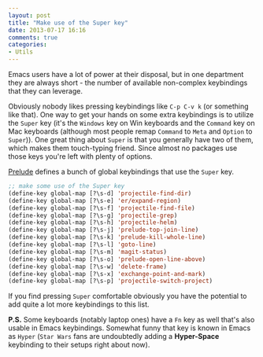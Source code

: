 ```yaml
---
layout: post
title: "Make use of the Super key"
date: 2013-07-17 16:16
comments: true
categories:
- Utils
---
```


Emacs users have a lot of power at their disposal, but in one
department they are always short - the number of available
non-complex keybindings that they can leverage.

Obviously nobody likes pressing keybindings like `C-p C-v k` (or
something like that). One way to get your hands on some extra
keybindings is to utilize the `Super` key (it's the `Windows` key on
Win keyboards and the `Command` key on Mac keyboards (although most
people remap `Command` to `Meta` and `Option` to `Super`)). One great
thing about `Super` is that you generally have two of them, which
makes them touch-typing friend. Since almost no packages use those
keys you're left with plenty of options.

[Prelude](https://github.com/bbatsov/prelude) defines a bunch of
global keybindings that use the `Super` key.

``` cl
;; make some use of the Super key
(define-key global-map [?\s-d] 'projectile-find-dir)
(define-key global-map [?\s-e] 'er/expand-region)
(define-key global-map [?\s-f] 'projectile-find-file)
(define-key global-map [?\s-g] 'projectile-grep)
(define-key global-map [?\s-h] 'projectile-helm)
(define-key global-map [?\s-j] 'prelude-top-join-line)
(define-key global-map [?\s-k] 'prelude-kill-whole-line)
(define-key global-map [?\s-l] 'goto-line)
(define-key global-map [?\s-m] 'magit-status)
(define-key global-map [?\s-o] 'prelude-open-line-above)
(define-key global-map [?\s-w] 'delete-frame)
(define-key global-map [?\s-x] 'exchange-point-and-mark)
(define-key global-map [?\s-p] 'projectile-switch-project)
```

If you find pressing `Super` comfortable obviously you have the
potential to add quite a lot more keybindings to this list.

**P.S.** Some keyboards (notably laptop ones) have a `Fn` key as well
  that's also usable in Emacs keybindings. Somewhat funny that key is
  known in Emacs as `Hyper` (`Star Wars` fans are undoubtedly adding a
  **Hyper-Space** keybinding to their setups right about now).
